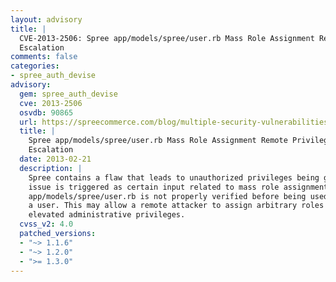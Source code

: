 ```yaml
---
layout: advisory
title: |
  CVE-2013-2506: Spree app/models/spree/user.rb Mass Role Assignment Remote Privilege
  Escalation
comments: false
categories:
- spree_auth_devise
advisory:
  gem: spree_auth_devise
  cve: 2013-2506
  osvdb: 90865
  url: https://spreecommerce.com/blog/multiple-security-vulnerabilities-fixed
  title: |
    Spree app/models/spree/user.rb Mass Role Assignment Remote Privilege
    Escalation
  date: 2013-02-21
  description: |
    Spree contains a flaw that leads to unauthorized privileges being gained. The
    issue is triggered as certain input related to mass role assignment in
    app/models/spree/user.rb is not properly verified before being used to update
    a user. This may allow a remote attacker to assign arbitrary roles and gain
    elevated administrative privileges.
  cvss_v2: 4.0
  patched_versions:
  - "~> 1.1.6"
  - "~> 1.2.0"
  - ">= 1.3.0"
---
```

